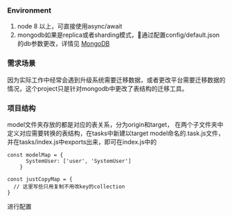### Environment

1. node 8 以上，可直接使用async/await
2. mongodb如果是replica或者sharding模式，通过配置config/default.json的db参数更改，详情见 [MongoDB](http://mongodb.github.io/node-mongodb-native/2.2/api/Db.html#createCollection)

### 需求场景
因为实际工作中经常会遇到升级系统需要迁移数据，或者更改平台需要迁移数据的情况，这个project只是针对mongodb中更改了表结构的迁移工具。

### 项目结构

model文件夹存放的都是对应的表关系，分为origin和target，
在两个子文件夹中定义对应需要转换的表结构，在tasks中新建以target model命名的.task.js文件，并在tasks/index.js中exports出来，即可在index.js中的
```
const modelMap = {
      SystemUser: ['user', 'SystemUser']
    }

const justCopyMap = {
  // 这里写些只用复制不用改key的collection
}
```
进行配置